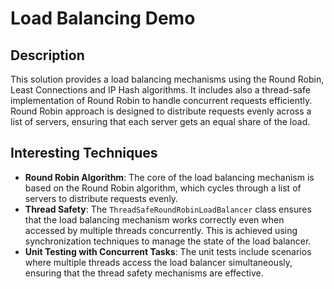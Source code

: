 # Load Balancing Demo

## Description

This solution provides a load balancing mechanisms using the Round Robin, Least Connections and IP Hash algorithms. It includes also a thread-safe implementation of Round Robin to handle concurrent requests efficiently. 
Round Robin approach is designed to distribute requests evenly across a list of servers, ensuring that each server gets an equal share of the load.

## Interesting Techniques

- **Round Robin Algorithm**: The core of the load balancing mechanism is based on the Round Robin algorithm, which cycles through a list of servers to distribute requests evenly.
- **Thread Safety**: The `ThreadSafeRoundRobinLoadBalancer` class ensures that the load balancing mechanism works correctly even when accessed by multiple threads concurrently. This is achieved using synchronization techniques to manage the state of the load balancer.
- **Unit Testing with Concurrent Tasks**: The unit tests include scenarios where multiple threads access the load balancer simultaneously, ensuring that the thread safety mechanisms are effective.
